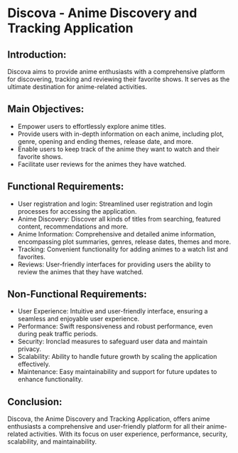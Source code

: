# Discova - Anime Discovery and Tracking Application

## Introduction:

Discova aims to provide anime enthusiasts with a comprehensive platform for discovering, tracking and reviewing their favorite shows. It serves as the ultimate destination for anime-related activities.

## Main Objectives:

- Empower users to effortlessly explore anime titles.
- Provide users with in-depth information on each anime, including plot, genre, opening and ending themes, release date, and more.
- Enable users to keep track of the anime they want to watch and their favorite shows.
- Facilitate user reviews for the animes they have watched.

## Functional Requirements:

- User registration and login: Streamlined user registration and login processes for accessing the application.
- Anime Discovery: Discover all kinds of titles from searching, featured content, recommendations and more.
- Anime Information: Comprehensive and detailed anime information, encompassing plot summaries, genres, release dates, themes and more.
- Tracking: Convenient functionality for adding animes to a watch list and favorites.
- Reviews: User-friendly interfaces for providing users the ability to review the animes that they have watched.

## Non-Functional Requirements:

- User Experience: Intuitive and user-friendly interface, ensuring a seamless and enjoyable user experience.
- Performance: Swift responsiveness and robust performance, even during peak traffic periods.
- Security: Ironclad measures to safeguard user data and maintain privacy.
- Scalability: Ability to handle future growth by scaling the application effectively.
- Maintenance: Easy maintainability and support for future updates to enhance functionality.

## Conclusion:

Discova, the Anime Discovery and Tracking Application, offers anime enthusiasts a comprehensive and user-friendly platform for all their anime-related activities. With its focus on user experience, performance, security, scalability, and maintainability.
